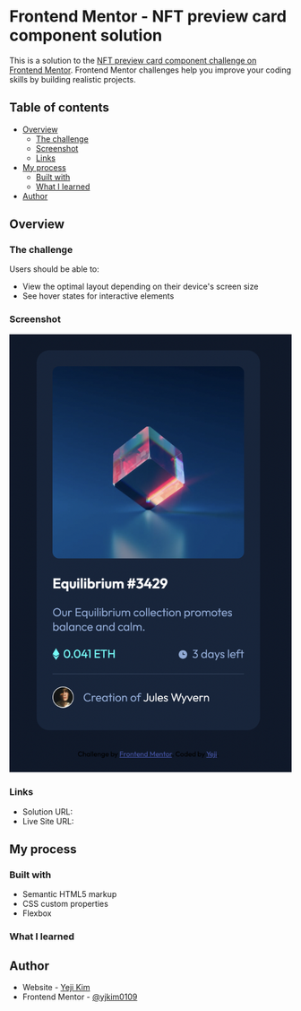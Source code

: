 # Frontend Mentor - NFT preview card component solution

This is a solution to the [NFT preview card component challenge on Frontend Mentor](https://www.frontendmentor.io/challenges/nft-preview-card-component-SbdUL_w0U). Frontend Mentor challenges help you improve your coding skills by building realistic projects.

## Table of contents

- [Overview](#overview)
  - [The challenge](#the-challenge)
  - [Screenshot](#screenshot)
  - [Links](#links)
- [My process](#my-process)
  - [Built with](#built-with)
  - [What I learned](#what-i-learned)
- [Author](#author)

## Overview

### The challenge

Users should be able to:

- View the optimal layout depending on their device's screen size
- See hover states for interactive elements

### Screenshot

![](./screenshot1.png)

### Links

- Solution URL: [](https://github.com/yjkim0109/Frontend_mentor/tree/main/nft-preview-card-component-main)
- Live Site URL: [](https://nft-preview-card-rho-nine.vercel.app/)

## My process

### Built with

- Semantic HTML5 markup
- CSS custom properties
- Flexbox

### What I learned

## Author

- Website - [Yeji Kim](https://github.com/yjkim0109)
- Frontend Mentor - [@yjkim0109](https://www.frontendmentor.io/profile/yjkim0109)
